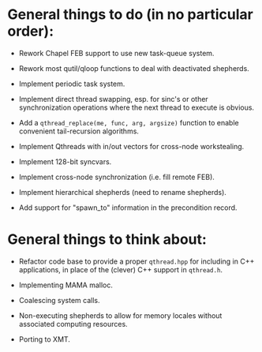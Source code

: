 # General things to do (in no particular order):

- Rework Chapel FEB support to use new task-queue system.

- Rework most qutil/qloop functions to deal with deactivated shepherds.

- Implement periodic task system.

- Implement direct thread swapping, esp. for sinc's or other synchronization operations where the next thread to execute is obvious.

- Add a `qthread_replace(me, func, arg, argsize)` function to enable convenient tail-recursion algorithms.

- Implement Qthreads with in/out vectors for cross-node workstealing.

- Implement 128-bit syncvars.

- Implement cross-node synchronization (i.e. fill remote FEB).

- Implement hierarchical shepherds (need to rename shepherds).

- Add support for "spawn_to" information in the precondition record.

# General things to think about:

- Refactor code base to provide a proper `qthread.hpp` for including in C++ applications, in place of the (clever) C++ support in `qthread.h`.

- Implementing MAMA malloc.

- Coalescing system calls.

- Non-executing shepherds to allow for memory locales without associated computing resources.

- Porting to XMT.
